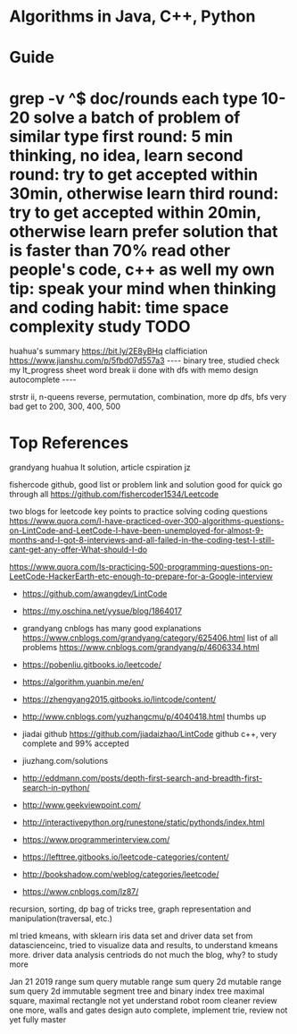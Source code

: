 
Algorithms in Java, C++, Python
===============================
Guide
=====
grep -v ^$ doc/rounds
each type 10-20
solve a batch of problem of similar type
first round: 5 min thinking, no idea, learn
second round: try to get accepted within 30min, otherwise learn
third round: try to get accepted within 20min, otherwise learn
prefer solution that is faster than 70% 
read other people's code, c++ as well
my own tip: speak your mind when thinking and coding
habit: time space complexity study 
TODO
====
huahua's summary
https://bit.ly/2E8yBHq
clafficiation 
https://www.jianshu.com/p/5fbd07d557a3   ---- binary tree, studied
check my lt_progress sheet
word break ii done with dfs with memo
design autocomplete ----

strstr ii, n-queens
reverse, permutation, combination, more dp
dfs, bfs very bad 
get to 200, 300, 400, 500

Top References
==============
grandyang
huahua
lt solution, article
cspiration
jz

fishercode github, good list or problem link and solution
good for quick go through all
https://github.com/fishercoder1534/Leetcode

two blogs for leetcode
key points to practice solving coding questions
https://www.quora.com/I-have-practiced-over-300-algorithms-questions-on-LintCode-and-LeetCode-I-have-been-unemployed-for-almost-9-months-and-I-got-8-interviews-and-all-failed-in-the-coding-test-I-still-cant-get-any-offer-What-should-I-do

https://www.quora.com/Is-practicing-500-programming-questions-on-LeetCode-HackerEarth-etc-enough-to-prepare-for-a-Google-interview
- https://github.com/awangdev/LintCode
- https://my.oschina.net/yysue/blog/1864017
- grandyang cnblogs has many good explanations
	https://www.cnblogs.com/grandyang/category/625406.html
	list of all problems
	https://www.cnblogs.com/grandyang/p/4606334.html
- https://pobenliu.gitbooks.io/leetcode/
- https://algorithm.yuanbin.me/en/
- https://zhengyang2015.gitbooks.io/lintcode/content/
- http://www.cnblogs.com/yuzhangcmu/p/4040418.html thumbs up
- jiadai  github
 https://github.com/jiadaizhao/LintCode
   github c++, very complete and 99% accepted
- jiuzhang.com/solutions

- http://eddmann.com/posts/depth-first-search-and-breadth-first-search-in-python/
- http://www.geekviewpoint.com/
- http://interactivepython.org/runestone/static/pythonds/index.html
- https://www.programmerinterview.com/
- https://lefttree.gitbooks.io/leetcode-categories/content/
- http://bookshadow.com/weblog/categories/leetcode/
- https://www.cnblogs.com/lz87/

recursion, sorting, dp bag of tricks
tree, graph representation and manipulation(traversal, etc.)

ml tried kmeans, with sklearn iris data set and driver data set from datascienceinc, tried to visualize data and results, to understand kmeans more. driver data analysis centriods do not much the blog, why?  to study more

Jan 21 2019
range sum query mutable
range sum query 2d mutable
range sum query 2d immutable
segment tree and binary index tree
maximal square, maximal rectangle not yet understand
robot room cleaner review one more, walls and gates
design auto complete, implement trie, review not yet fully master

